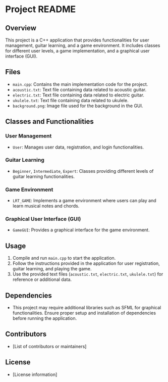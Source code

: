 # Project README

## Overview
This project is a C++ application that provides functionalities for user management, guitar learning, and a game environment. It includes classes for different user levels, a game implementation, and a graphical user interface (GUI).

## Files
- `main.cpp`: Contains the main implementation code for the project.
- `acoustic.txt`: Text file containing data related to acoustic guitar.
- `electric.txt`: Text file containing data related to electric guitar.
- `ukulele.txt`: Text file containing data related to ukulele.
- `background.png`: Image file used for the background in the GUI.

## Classes and Functionalities
### User Management
- `User`: Manages user data, registration, and login functionalities.

### Guitar Learning
- `Beginner`, `Intermediate`, `Expert`: Classes providing different levels of guitar learning functionalities.

### Game Environment
- `LRT_GAME`: Implements a game environment where users can play and learn musical notes and chords.

### Graphical User Interface (GUI)
- `GameGUI`: Provides a graphical interface for the game environment.

## Usage
1. Compile and run `main.cpp` to start the application.
2. Follow the instructions provided in the application for user registration, guitar learning, and playing the game.
3. Use the provided text files (`acoustic.txt`, `electric.txt`, `ukulele.txt`) for reference or additional data.

## Dependencies
- This project may require additional libraries such as SFML for graphical functionalities. Ensure proper setup and installation of dependencies before running the application.

## Contributors
- [List of contributors or maintainers]

## License
- [License information]
